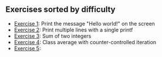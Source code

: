 ## Exercises sorted by difficulty
* [Exercise 1](./ex1.c/): Print the message "Hello world!" on the screen
* [Exercise 2](./ex2.c/): Print multiple lines with a single printf
* [Exercise 3](./ex3.c/): Sum of two integers
* [Exercise 4](./ex4.c/): Class average with counter-controlled iteration
* [Exercise 5](./ex5.c/):


